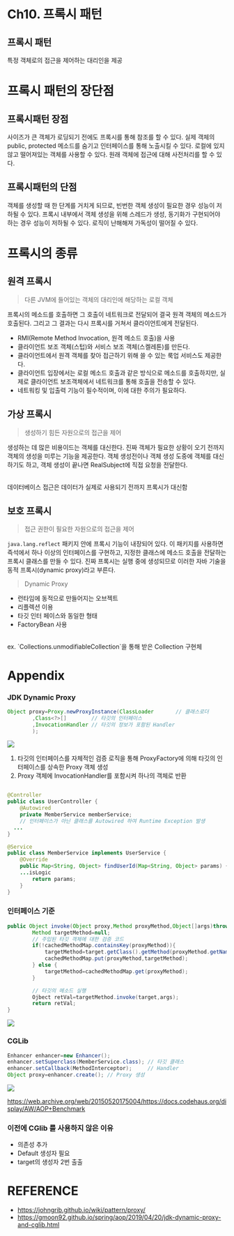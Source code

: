 # Ch10. 프록시 패턴

## 프록시 패턴

특정 객체로의 접근을 제어하는 대리인을 제공

# 프록시 패턴의 장단점

## 프록시패턴 장점

사이즈가 큰 객체가 로딩되기 전에도 프록시를 통해 참조를 할 수 있다.
실제 객체의 public, protected 메소드를 숨기고 인터페이스를 통해 노출시킬 수 있다.
로컬에 있지 않고 떨어져있는 객체를 사용할 수 있다.
원래 객체에 접근에 대해 사전처리를 할 수 있다.

## 프록시패턴의 단점

객체를 생성할 때 한 단계를 거치게 되므로, 빈번한 객체 생성이 필요한 경우 성능이 저하될 수 있다.
프록시 내부에서 객체 생성을 위해 스레드가 생성, 동기화가 구현되어야 하는 경우 성능이 저하될 수 있다.
로직이 난해해져 가독성이 떨어질 수 있다.

# 프록시의 종류

## 원격 프록시

> 다른 JVM에 들어있는 객체의 대리인에 해당하는 로컬 객체

프록시의 메소드를 호출하면 그 호출이 네트워크로 전달되어 결국 원격 객체의 메소드가 호출된다. 그리고 그 결과는 다시 프록시를 거쳐서 클라이언트에게 전달된다.

- RMI(Remote Method Invocation, 원격 메소드 호출)을 사용
- 클라이언트 보조 객체(스텁)와 서비스 보조 객체(스켈레톤)를 만든다.
- 클라이언트에서 원격 객체를 찾아 접근하기 위해 쓸 수 있는 룩업 서비스도 제공한다.
- 클라이언트 입장에서는 로컬 메소드 호출과 같은 방식으로 메소드를 호출하지만, 실제로 클라이언트 보조객체에서 네트워크를 통해 호출을 전송할 수 있다.
- 네트워킹 및 입출력 기능이 필수적이며, 이에 대한 주의가 필요하다.

## 가상 프록시

> 생성하기 힘든 자원으로의 접근을 제어

생성하는 데 많은 비용이드는 객체를 대신한다.
진짜 객체가 필요한 상황이 오기 전까지 객체의 생성을 미루는 기능을 제공한다. 객체 생성전이나 객체 생성 도중에 객체를 대신하기도 하고, 객체 생성이 끝나면 RealSubject에 직접 요청을 전달한다.

<br>
데이터베이스 접근은 데이터가 실제로 사용되기 전까지 프록시가 대신함

## 보호 프록시

> 접근 권한이 필요한 자원으로의 접근을 제어

`java.lang.reflect` 패키지 안에 프록시 기능이 내장되어 있다. 이 패키지를 사용하면 즉석에서 하나 이상의 인터페이스를 구현하고, 지정한 클래스에 메소드 호출을 전달하는 프록시 클래스를 만들 수 있다. 진짜 프록시는 실행 중에 생성되므로 이러한 자바 기술을 동적 프록시(dynamic proxy)라고 부른다.

> Dynamic Proxy

- 런타임에 동적으로 만들어지는 오브젝트
- 리플렉션 이용
- 타깃 인터 페이스와 동일한 형태
- FactoryBean 사용

<br>
ex. `Collections.unmodifiableCollection`을 통해 받은 Collection 구현체

# Appendix

### JDK Dynamic Proxy

```java
Object proxy=Proxy.newProxyInstance(ClassLoader       // 클래스로더
        ,Class<?>[]        // 타깃의 인터페이스
        ,InvocationHandler // 타깃의 정보가 포함된 Handler
        );
```

![](https://gmoon92.github.io/md/img/aop/jdk-dynamic-proxy-and-cglib/jdk-dynamic-proxy1.png)

1. 타깃의 인터페이스를 자체적인 검증 로직을 통해 ProxyFactory에 의해 타깃의 인터페이스를 상속한 Proxy 객체 생성
2. Proxy 객체에 InvocationHandler를 포함시켜 하나의 객체로 반환

```java

@Controller
public class UserController {
    @Autowired
    private MemberService memberService;
    // 인터페이스가 아닌 클래스를 Autowired 하여 Runtime Exception 발생
  ...
}

@Service
public class MemberService implements UserService {
    @Override
    public Map<String, Object> findUserId(Map<String, Object> params) {
    ...isLogic
        return params;
    }
}
```

### 인터페이스 기준

```java
public Object invoke(Object proxy,Method proxyMethod,Object[]args)throws Throwable{
        Method targetMethod=null;
        // 주입된 타깃 객체에 대한 검증 코드
        if(!cachedMethodMap.containsKey(proxyMethod)){
            targetMethod=target.getClass().getMethod(proxyMethod.getName(),proxyMethod.getParameterTypes());
            cachedMethodMap.put(proxyMethod,targetMethod);
        } else {
            targetMethod=cachedMethodMap.get(proxyMethod);
        }

        // 타깃의 메소드 실행
        Ojbect retVal=targetMethod.invoke(target,args);
        return retVal;
}

```

![](https://gmoon92.github.io/md/img/aop/jdk-dynamic-proxy-and-cglib/jdk-dynamic-proxy2.png)

### CGLib

```java
Enhancer enhancer=new Enhancer();
enhancer.setSuperclass(MemberService.class); // 타깃 클래스
enhancer.setCallback(MethodInterceptor);     // Handler
Object proxy=enhancer.create(); // Proxy 생성
```

![](https://gmoon92.github.io/md/img/aop/jdk-dynamic-proxy-and-cglib/cglib1.png)

https://web.archive.org/web/20150520175004/https://docs.codehaus.org/display/AW/AOP+Benchmark

### 이전에 CGlib 를 사용하지 않은 이유

- 의존성 추가
- Default 생성자 필요
- target의 생성자 2번 출출

# REFERENCE

- https://johngrib.github.io/wiki/pattern/proxy/
- https://gmoon92.github.io/spring/aop/2019/04/20/jdk-dynamic-proxy-and-cglib.html
